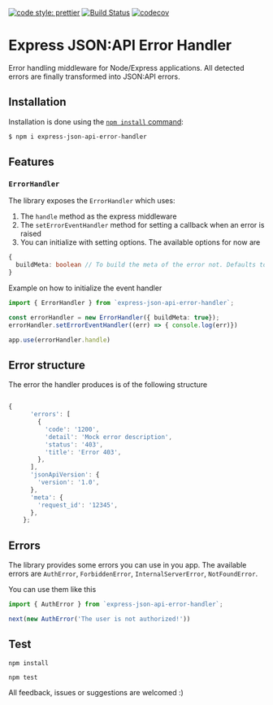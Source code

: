 [![code style: prettier](https://img.shields.io/badge/code_style-prettier-ff69b4.svg?style=flat-square)](https://github.com/prettier/prettier)
[![Build Status](https://travis-ci.com/kioannou/express-json-api-error-handler.svg?branch=master)](https://travis-ci.com/kioannou/express-json-api-error-handler)
[![codecov](https://codecov.io/gh/kioannou/express-json-api-error-handler/branch/master/graph/badge.svg)](https://codecov.io/gh/kioannou/express-json-api-error-handler)

# Express JSON:API Error Handler

Error handling middleware for Node/Express applications. All detected errors are finally transformed into JSON:API errors.

## Installation

Installation is done using the
[`npm install` command](https://docs.npmjs.com/getting-started/installing-npm-packages-locally):

```bash
$ npm i express-json-api-error-handler
```

## Features

### `ErrorHandler`
The library exposes the `ErrorHandler` which uses: 
1. The `handle` method as the express middleware
2. The `setErrorEventHandler` method for setting a callback when an error is raised
3. You can initialize with setting options. The available options for now are
```typescript
{
  buildMeta: boolean // To build the meta of the error not. Defaults to false.
}
```

Example on how to initialize the event handler
```typescript
import { ErrorHandler } from `express-json-api-error-handler`;

const errorHandler = new ErrorHandler({ buildMeta: true});
errorHandler.setErrorEventHandler((err) => { console.log(err)})

app.use(errorHandler.handle)
```

## Error structure

The error the handler produces is of the following structure
```javascript

{
      'errors': [
        {
          'code': '1200',
          'detail': 'Mock error description',
          'status': '403',
          'title': 'Error 403',
        },
      ],
      'jsonApiVersion': {
        'version': '1.0',
      },
      'meta': {
        'request_id': '12345',
      },
    };

```


## Errors
The library provides some errors you can use in you app.
The available errors are `AuthError`, `ForbiddenError`, `InternalServerError`, `NotFoundError`.

You can use them like this
```typescript
import { AuthError } from `express-json-api-error-handler`;

next(new AuthError('The user is not authorized!'))

```

## Test

`npm install`

`npm test`


All feedback, issues or suggestions are welcomed :)